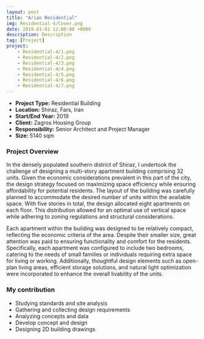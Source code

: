 ```yaml
---
layout: post
title: "Arian Residential"
img: Residential-4/Cover.png
date: 2019-01-01 12:00:00 +0000
description: Description
tag: [Project]
project:
    - Residential-4/1.png
    - Residential-4/2.png
    - Residential-4/3.png
    - Residential-4/4.png
    - Residential-4/5.png
    - Residential-4/6.png
    - Residential-4/7.png
---
```


- **Project Type:**  Residential Building
- **Location:** Shiraz, Fars, Iran
- **Start/End Year:** 2019
- **Client:** Zagros Housing Group
- **Responsibility:** Senior Architect and Project Manager
- **Size:** 5140 sqm

### Project Overview

In the densely populated southern district of Shiraz, I undertook the challenge of designing a multi-story apartment building comprising 32 units. Given the economic considerations prevalent in this part of the city, the design strategy focused on maximizing space efficiency while ensuring affordability for potential residents. The layout of the building was carefully planned to accommodate the desired number of units within the available space. With five stories in total, the design allocated eight apartments on each floor. This distribution allowed for an optimal use of vertical space while adhering to zoning regulations and structural considerations.

Each apartment within the building was designed to be relatively compact, reflecting the economic criteria of the area. Despite their smaller size, great attention was paid to ensuring functionality and comfort for the residents. Specifically, each apartment was configured to include two bedrooms, catering to the needs of small families or individuals requiring extra space for living or working. Additionally, thoughtful design elements such as open-plan living areas, efficient storage solutions, and natural light optimization were incorporated to enhance the overall livability of the units.

### My contribution

- Studying standards and site analysis
- Gathering and collecting design requirements
- Analyzing concepts and data
- Develop concept and design
- Designing 2D building drawings
